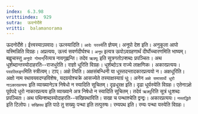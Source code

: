 ```yaml
---
index:  6.3.98
vrittiindex:  929
sutra:  ऊदनोर्देशे
vritti:  balamanorama 
---
```


ऊदनोर्देशे। ईत्त्वस्याऽपवादः। ऊत्स्यादिति। `आदेः परस्ये`ति ज्ञेयम्। अनूपो देश इति। अनुकूला आपो यस्मिन्निति विग्रहः। अप्रत्ययः, ऊत्त्वं सवर्णदीर्घश्च। `अनूप` इत्यत्र ऊपोऽवग्रहणार्थं दीर्घोच्चारणमिति भाष्यम्। बह्वृचास्तु `अनूपो गोमान्`रित्यत्र नावगृह्णन्ति। तदेव `ऋक्पूः` इति सूत्रगतोऽप्शब्दः प्रपञ्चितः। अथ धूर्शब्दान्तस्योदाहरति--राजधुरेति। राज्ञो धूरिति विग्रहः। धूर्शब्दोऽत्र राज्ये लाक्षणिकः। अकारप्रत्ययः। `परवल्लिङ्ग`मिति स्त्रीत्वम्। टाप्। अक्षे त्विति। अक्षसंबन्धिनी या धूस्तदन्तादकारप्रत्ययो न। अक्षधूरिति। अक्षो नाम रथावयवदण्डविशेषः, यदग्रयोश्चक्रे आसज्येते तस्याक्षस्याग्रं धूः। अनेन `अक्षे समासार्थे धुरो नाऽकारप्रत्ययः` इति व्याख्यानेऽत्र निषेधो न स्यादिति सूचितम्। दृढधूरक्ष इति। दृढा धूर्यस्येति विग्रहः। एतेनाऽक्षे पूर्वपदे धुरो नाकारप्रत्यय इति व्याख्याने अत्र निषेधो न स्यादिति सूचितम्। तदेवं `ऋक्पू`रिति सूत्रं धूःशब्दः प्रपञ्चितः। अथ पथिन्शब्दस्योदाहरति--सखिपथाविति। सखा च पन्थाश्चेति द्वन्द्वः। अकारप्रत्ययः। `नस्तद्धिते` इति टिलोपः। `सखिपथ` इति पाठे तु सख्युः पन्था इति तत्पुरुषः। रम्यपथ इति। रम्यः पन्था यस्येति विग्रहः। 

